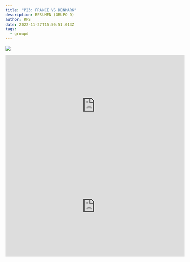 ```yaml
---
title: "P23: FRANCE VS DENMARK"
description: RESUMEN (GRUPO D)
author: RPS
date: 2022-11-27T15:50:51.013Z
tags:
  - groupd
---
```

![](/static/img/22-11-26_16-02-18-223.jpg)

<iframe width="560" height="315" src="https://www.youtube-nocookie.com/embed/IhGlWV7vGgY" title="YouTube video player" frameborder="0" allow="accelerometer; autoplay; clipboard-write; encrypted-media; gyroscope; picture-in-picture" allowfullscreen></iframe>

<iframe width="560" height="315" src="https://www.youtube-nocookie.com/embed/GjsLqFvf4b8" title="YouTube video player" frameborder="0" allow="accelerometer; autoplay; clipboard-write; encrypted-media; gyroscope; picture-in-picture" allowfullscreen></iframe>